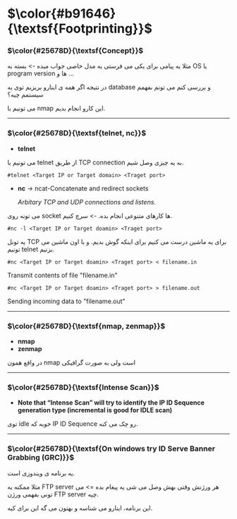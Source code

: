 $\color{#b91646}{\textsf{Footprinting}}$
========================================

### $\color{#25678D}{\textsf{Concept}}$

مثلا یه پیامی برای یکی می فرستی یه مدل خاصی جواب میده -> بسته به OS یا program version ها و ...

در نتیجه اگر همه ی اینارو بریزیم توی یه database و بررسی کنم می تونم بفهمم سیستمم چیه؟

می تونیم با nmap این کارو انجام بدیم.
_______________________
### $\color{#25678D}{\textsf{telnet, nc}}$
- **telnet**

می تونیم با telnet از طریق TCP connection به یه چیزی وصل شیم.

  `#telnet <Target IP or Target domain> <Traget port>`

- **nc** -> ncat-Concatenate and redirect sockets

  *Arbitary TCP and UDP connections and listens.*

می تونه روی socket ها کارهای متنوعی انجام بده. -> سرچ کنیم.

`#nc -l <Target IP or Target doamin> <Traget port>` 

یه تونل TCP برای یه ماشین درست می کنیم برای اینکه گوش بدیم. و با اون ماشین می تونیم telnet بزنیم.

`#nc <Target IP or Target doamin> <Traget port> < filename.in`

  Transmit contents of file "filename.in"

`#nc <Target IP or Target doamin> <Traget port> > filename.out`

  Sending incoming data to "filename.out"
__________________________________________
### $\color{#25678D}{\textsf{nmap, zenmap}}$

- **nmap**
- **zenmap**

در واقع همون nmap است ولی به صورت گرافیکی
______________________
### $\color{#25678D}{\textsf{Intense Scan}}$

- **Note that “Intense Scan” will try to identify the IP ID Sequence generation type (incremental is good for IDLE scan)**

توی idle خوبه که IP ID Sequence رو چک می کنه.
____________________
### $\color{#25678D}{\textsf{On windows try ID Serve Banner Grabbing (GRC)}}$

یه برنامه ی ویندوزی است.

مثلا ممکنه یه FTP server هر ورژنش وقتی بهش وصل می شی یه پیغام بده => می تونی بفهمی ورژن FTP server چیه.

این برنامه، اینارو می شناسه و بهتون می گه این برای کیه.
